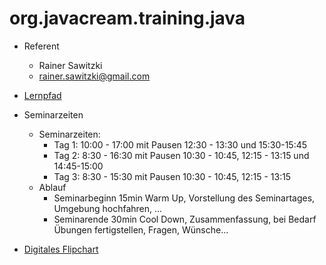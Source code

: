 # org.javacream.training.java


* Referent
  * Rainer Sawitzki
  * rainer.sawitzki@gmail.com

* [Lernpfad](https://docs.google.com/spreadsheets/d/1RwxClxtOAaU4PrcAbRaUZC2KLLxBGzDcuklloBHglzo/edit?usp=sharing)

* Seminarzeiten
  * Seminarzeiten:
    * Tag 1: 10:00 - 17:00 mit Pausen 12:30 - 13:30 und 15:30-15:45
    * Tag 2: 8:30 - 16:30 mit Pausen 10:30 - 10:45, 12:15 - 13:15 und 14:45-15:00
    * Tag 3: 8:30 - 15:30 mit Pausen 10:30 - 10:45, 12:15 - 13:15
  * Ablauf
    * Seminarbeginn 15min Warm Up, Vorstellung des Seminartages, Umgebung hochfahren, ...
    * Seminarende 30min Cool Down, Zusammenfassung, bei Bedarf Übungen fertigstellen, Fragen, Wünsche... 
* [Digitales Flipchart](https://docs.google.com/presentation/d/1xczUkN2R8qKLBZ_pT1mmg723dh9I_9UCTp01kqwIxag/edit?usp=sharing)
